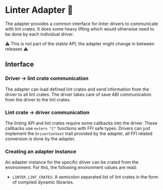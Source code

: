 # Linter Adapter 🔌

The adapter provides a common interface for linter drivers to communicate with lint crates. It does some heavy lifting which would otherwise need to be done by each individual driver.

⚠️ This is not part of the stable API, the adapter might change in between releases ⚠️

## Interface

### Driver -> lint crate communication

The adapter can load defined lint crates and send information from the driver to all lint crates. The driver takes care of save ABI communication from the driver to the lint crates.

### Lint crate -> driver communication

The linting API and lint crates require some callbacks into the driver. These callbacks use `extern "C"` functions with FFI safe types. Drivers can just implement the `DriverContext` trait provided by the adapter, all FFI related conversion is done by the adapter.

### Creating an adapter instance

An adapter instance for the specific driver can be crated from the environment. For this, the following environment values are read:

* `LINTER_LINT_CRATES`: A semicolon separated list of lint crates in the form of compiled dynamic libraries.
